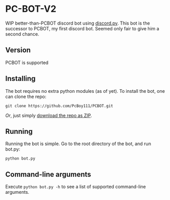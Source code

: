 # PC-BOT-V2
WIP better-than-PCBOT discord bot using [discord.py].
This bot is the successor to PCBOT, my first discord bot. Seemed only fair to give him a second chance.

[discord.py]: https://github.com/Rapptz/discord.py

## Version
PCBOT is supported

## Installing
The bot requires no extra python modules (as of yet). To install the bot, one can clone the repo:

```
git clone https://github.com/PcBoy111/PCBOT.git
```

*Or*, just simply [download the repo as ZIP][zip].

[zip]: https://github.com/PcBoy111/PC-BOT-V2/archive/3.4.zip

## Running
Running the bot is simple. Go to the root directory of the bot, and run bot.py:

```
python bot.py
```

## Command-line arguments
Execute `python bot.py -h` to see a list of supported command-line arguments.
